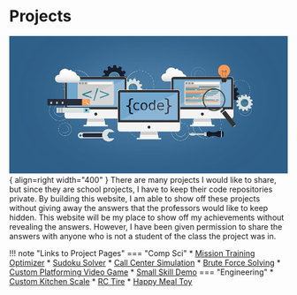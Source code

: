 # Projects
![Generic Pic](../img/ProjectPic.jpg){ align=right width="400" }
There are many projects I would like to share, but since they are school projects, I have to keep their code repositories private. By building this website, I am able to 
show off these projects without giving away the answers that the professors would like to keep hidden. This website will be my place to show off my achievements without
revealing the answers. However, I have been given permission to share the answers with anyone who is not a student of the class the project was in. 

!!! note "Links to Project Pages"
    === "Comp Sci"
        * [Mission Training Optimizer](../Projects/Comp%20Sci%20Projects/MissionOptimizer.md)
        * [Sudoku Solver](../Projects/Comp%20Sci%20Projects/SudokuSolverPage.md)
        * [Call Center Simulation](../Projects/Comp%20Sci%20Projects/CallCenterProject.md)
        * [Brute Force Solving](../Projects/Comp%20Sci%20Projects/BruteForcePage.md)
        * [Custom Platforming Video Game](../Projects/Comp%20Sci%20Projects/VideoGameProject.md)
        * [Small Skill Demo](../Projects/Comp%20Sci%20Projects/ECProject.md)
    === "Engineering"
        * [Custom Kitchen Scale](../Projects/Engineering%20Projects/ScaleProject.md)
        * [RC Tire](../Projects/Engineering%20Projects/TireProject.md)
        * [Happy Meal Toy](../Projects/Engineering%20Projects/ToyProject.md)